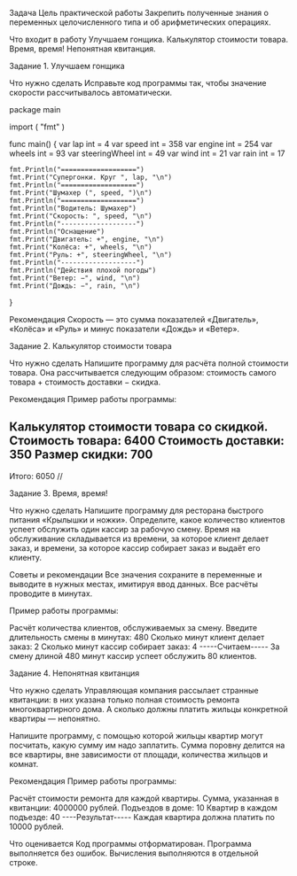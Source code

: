 Задача
Цель практической работы
Закрепить полученные знания о переменных целочисленного типа и об арифметических операциях.



Что входит в работу
Улучшаем гонщика.
Калькулятор стоимости товара.
Время, время!
Непонятная квитанция.


Задание 1. Улучшаем гонщика


Что нужно сделать
Исправьте код программы так, чтобы значение скорости рассчитывалось автоматически.

package main

import (
    "fmt"
)

func main() {
    var lap int = 4
    var speed int = 358
    var engine int = 254
    var wheels int = 93
    var steeringWheel int = 49
    var wind int = 21
    var rain int = 17

    fmt.Println("===================")
    fmt.Print("Супергонки. Круг ", lap, "\n")
    fmt.Println("===================")
    fmt.Print("Шумахер (", speed, ")\n")
    fmt.Println("===================")
    fmt.Println("Водитель: Шумахер")
    fmt.Print("Скорость: ", speed, "\n")
    fmt.Println("-------------------")
    fmt.Println("Оснащение")
    fmt.Print("Двигатель: +", engine, "\n")
    fmt.Print("Колёса: +", wheels, "\n")
    fmt.Print("Руль: +", steeringWheel, "\n")
    fmt.Println("-------------------")
    fmt.Println("Действия плохой погоды")
    fmt.Print("Ветер: −", wind, "\n")
    fmt.Print("Дождь: −", rain, "\n")
}


Рекомендация
Скорость — это сумма показателей «Двигатель», «Колёса» и «Руль» и минус показатели «Дождь» и «Ветер».



Задание 2. Калькулятор стоимости товара


Что нужно сделать
Напишите программу для расчёта полной стоимости товара. Она рассчитывается следующим образом: стоимость самого товара + стоимость доставки − скидка.



Рекомендация
Пример работы программы:

Калькулятор стоимости товара со скидкой.
Стоимость товара: 6400
Стоимость доставки: 350
Размер скидки: 700
---------
Итого: 6050
//


Задание 3. Время, время!


Что нужно сделать
Напишите программу для ресторана быстрого питания «Крылышки и ножки». Определите, какое количество клиентов успеет обслужить один кассир за рабочую смену. Время на обслуживание складывается из времени, за которое клиент делает заказ, и времени, за которое кассир собирает заказ и выдаёт его клиенту.



Советы и рекомендации
Все значения сохраните в переменные и выводите в нужных местах, имитируя ввод данных. Все расчёты проводите в минутах.

Пример работы программы:

Расчёт количества клиентов, обслуживаемых за смену.
Введите длительность смены в минутах: 480
Сколько минут клиент делает заказ: 2
Сколько минут кассир собирает заказ: 4
-----Считаем-----
За смену длиной 480 минут кассир успеет обслужить 80 клиентов.


Задание 4. Непонятная квитанция


Что нужно сделать
Управляющая компания рассылает странные квитанции: в них указана только полная стоимость ремонта многоквартирного дома. А сколько должны платить жильцы конкретной квартиры — непонятно.

Напишите программу, с помощью которой жильцы квартир могут посчитать, какую сумму им надо заплатить. Сумма поровну делится на все квартиры, вне зависимости от площади, количества жильцов и комнат.



Рекомендация
Пример работы программы:

Расчёт стоимости ремонта для каждой квартиры.
Сумма, указанная в квитанции: 4000000 рублей.
Подъездов в доме: 10
Квартир в каждом подъезде: 40
----Результат-----
Каждая квартира должна платить по 10000 рублей.


Что оценивается
Код программы отформатирован.
Программа выполняется без ошибок.
Вычисления выполняются в отдельной строке.